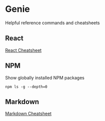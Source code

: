 # Genie
Helpful reference commands and cheatsheets

## React

[React Cheatsheet](https://devhints.io/react)

## NPM

Show globally installed NPM packages

```shell
npm ls -g --depth=0
```

## Markdown

[Markdown Cheatsheet](https://github.com/adam-p/markdown-here/wiki/Markdown-Cheatsheet)
